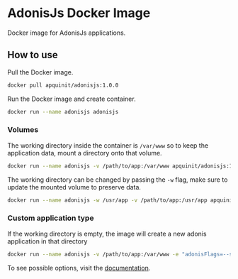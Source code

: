 # AdonisJs Docker Image

Docker image for AdonisJs applications.

## How to use

Pull the Docker image.

```bash
docker pull apquinit/adonisjs:1.0.0
```

Run the Docker image and create container.

```bash
docker run --name adonisjs adonisjs
```

### Volumes

The working directory inside the container is `/var/www` so to keep the application data, mount a directory onto that volume.

```bash
docker run --name adonisjs -v /path/to/app:/var/www apquinit/adonisjs:1.0.0
```

The working directory can be changed by passing the `-w` flag, make sure to update the mounted volume to preserve data.

```bash
docker run --name adonisjs -w /usr/app -v /path/to/app:/usr/app apquinit/adonisjs:1.0.0
```

### Custom application type

If the working directory is empty, the image will create a new adonis application in that directory

```bash
docker run --name adonisjs -v /path/to/app:/var/www -e "adonisFlags=--slim --yarn" apquinit/adonisjs:1.0.0
```

To see possible options, visit the [documentation](http://dev.adonisjs.com/docs/4.0/installation#_customizing_new_command).